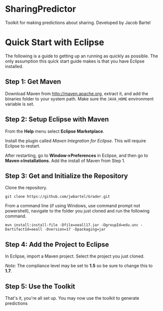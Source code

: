 SharingPredictor
================

Toolkit for making predictions about sharing. Developed by Jacob Bartel

# Quick Start with Eclipse

The following is a guide to getting up an running as quickly as possible. The only assumption this quick start guide
makes is that you have Eclipse installed.

## Step 1: Get Maven

Download Maven from http://maven.apache.org, extract it, and add the binaries folder to your system path. Make sure the
`JAVA_HOME` environment variable is set.

## Step 2: Setup Eclipse with Maven

From the **Help** menu select **Eclipse Marketplace**.

Install the plugin called *Maven Integration for Eclipse*. This will require Eclipse to restart.

After restarting, go to **Window->Preferences** in Eclipse, and then go to **Maven->Installations**.  Add the install of Maven from Step 1.

## Step 3: Get and Initialize the Repository

Clone the repository.

```
git clone https://github.com/jwbartel/Grader.git
```

From a command line (if using Windows, use command prompt not powershell), navigate to the folder you just cloned and
run the following command.

```
mvn install:install-file -Dfile=oeall17.jar -DgroupId=edu.unc -DartifactId=oeall -Dversion=17 -Dpackaging=jar
```

## Step 4: Add the Project to Eclipse

In Eclipse, import a Maven project. Select the project you just cloned.

*Note:* The compliance level may be set to **1.5** so be sure to change this to **1.7**.

## Step 5: Use the Toolkit

That's it, you're all set up. You may now use the toolkit to generate predictions
